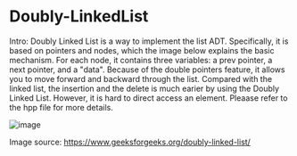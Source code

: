 # Doubly-LinkedList
Intro: Doubly Linked List is a way to implement the list ADT. Specifically, it is based on pointers and nodes, which the image below explains the basic mechanism. For each node, it contains three variables: a prev pointer, a next pointer, and a "data". Because of the double pointers feature, it allows you to move forward and backward through the list.  Compared with the linked list, the insertion and the delete is much earier by using the Doubly Linked List. However, it is hard to direct access an element. 
Pleaase refer to the hpp file for more details.

![image](https://user-images.githubusercontent.com/43657501/54659621-96e8ad80-4b0d-11e9-989d-0f60b4af2e6d.png)


Image source: https://www.geeksforgeeks.org/doubly-linked-list/
